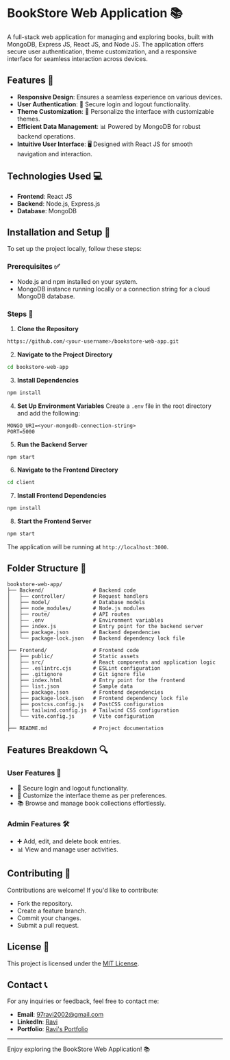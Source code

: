 # BookStore Web Application 📚

A full-stack web application for managing and exploring books, built with MongoDB, Express JS, React JS, and Node JS. The application offers secure user authentication, theme customization, and a responsive interface for seamless interaction across devices.

## Features 🎯

- **Responsive Design**: Ensures a seamless experience on various devices.
- **User Authentication**: 🔐 Secure login and logout functionality.
- **Theme Customization**: 🎨 Personalize the interface with customizable themes.
- **Efficient Data Management**: 📊 Powered by MongoDB for robust backend operations.
- **Intuitive User Interface**: 🖥️ Designed with React JS for smooth navigation and interaction.

## Technologies Used 💻

- **Frontend**: React JS
- **Backend**: Node.js, Express.js
- **Database**: MongoDB

## Installation and Setup 🚀

To set up the project locally, follow these steps:

### Prerequisites ✅
- Node.js and npm installed on your system.
- MongoDB instance running locally or a connection string for a cloud MongoDB database.

### Steps 📂

1. **Clone the Repository**
```bash
https://github.com/<your-username>/bookstore-web-app.git
```

2. **Navigate to the Project Directory**
```bash
cd bookstore-web-app
```

3. **Install Dependencies**
```bash
npm install
```

4. **Set Up Environment Variables**
Create a `.env` file in the root directory and add the following:
```env
MONGO_URI=<your-mongodb-connection-string>
PORT=5000
```

5. **Run the Backend Server**
```bash
npm start
```

6. **Navigate to the Frontend Directory**
```bash
cd client
```

7. **Install Frontend Dependencies**
```bash
npm install
```

8. **Start the Frontend Server**
```bash
npm start
```

The application will be running at `http://localhost:3000`.

## Folder Structure 📁

```
bookstore-web-app/
├── Backend/                # Backend code
│   ├── controller/         # Request handlers
│   ├── model/              # Database models
│   ├── node_modules/       # Node.js modules
│   ├── route/              # API routes
│   ├── .env                # Environment variables
│   ├── index.js            # Entry point for the backend server
│   ├── package.json        # Backend dependencies
│   └── package-lock.json   # Backend dependency lock file
│
├── Frontend/               # Frontend code
│   ├── public/             # Static assets
│   ├── src/                # React components and application logic
│   ├── .eslintrc.cjs       # ESLint configuration
│   ├── .gitignore          # Git ignore file
│   ├── index.html          # Entry point for the frontend
│   ├── list.json           # Sample data
│   ├── package.json        # Frontend dependencies
│   ├── package-lock.json   # Frontend dependency lock file
│   ├── postcss.config.js   # PostCSS configuration
│   ├── tailwind.config.js  # Tailwind CSS configuration
│   └── vite.config.js      # Vite configuration
│
├── README.md               # Project documentation
```

## Features Breakdown 🔍

### User Features 🌟
- 🔐 Secure login and logout functionality.
- 🎨 Customize the interface theme as per preferences.
- 📚 Browse and manage book collections effortlessly.

### Admin Features 🛠️
- ➕ Add, edit, and delete book entries.
- 📊 View and manage user activities.

## Contributing 🤝

Contributions are welcome! If you'd like to contribute:
- Fork the repository.
- Create a feature branch.
- Commit your changes.
- Submit a pull request.

## License 📜
This project is licensed under the [MIT License](LICENSE).

## Contact 📞
For any inquiries or feedback, feel free to contact me:
- **Email**: [97ravi2002@gmail.com](mailto:97ravi2002@gmail.com)
- **LinkedIn**: [Ravi](https://www.linkedin.com/in/ravi-388a26280/)
- **Portfolio**: [Ravi's Portfolio](https://portfolio-ravi-sd39.onrender.com/)

---

Enjoy exploring the BookStore Web Application! 📚
